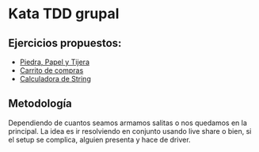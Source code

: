 # Kata TDD grupal

## Ejercicios propuestos:

- [Piedra, Papel y Tijera](https://www.tddbuddy.com/katas/rock-paper-scissors.html)
- [Carrito de compras](https://www.tddbuddy.com/katas/shopping-cart.html)
- [Calculadora de String](https://www.tddbuddy.com/katas/string-calculator.html)

## Metodología

Dependiendo de cuantos seamos armamos salitas o nos quedamos en la principal. La idea es ir resolviendo en conjunto usando live share o bien,
si el setup se complica, alguien presenta y hace de driver.